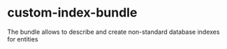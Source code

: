 custom-index-bundle
===================

The bundle allows to describe and create non-standard database indexes for entities
